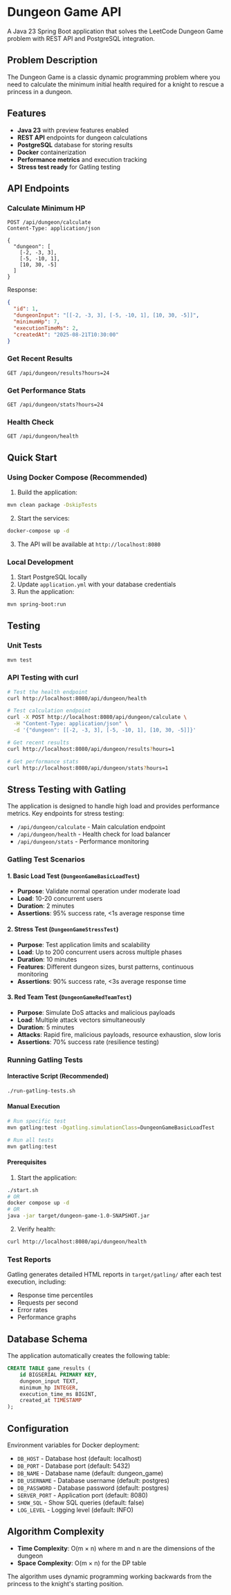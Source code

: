 # Dungeon Game API

A Java 23 Spring Boot application that solves the LeetCode Dungeon Game problem with REST API and PostgreSQL
integration.

## Problem Description

The Dungeon Game is a classic dynamic programming problem where you need to calculate the minimum initial health
required for a knight to rescue a princess in a dungeon.

## Features

- **Java 23** with preview features enabled
- **REST API** endpoints for dungeon calculations
- **PostgreSQL** database for storing results
- **Docker** containerization
- **Performance metrics** and execution tracking
- **Stress test ready** for Gatling testing

## API Endpoints

### Calculate Minimum HP

```
POST /api/dungeon/calculate
Content-Type: application/json

{
  "dungeon": [
    [-2, -3, 3],
    [-5, -10, 1],
    [10, 30, -5]
  ]
}
```

Response:

```json
{
  "id": 1,
  "dungeonInput": "[[-2, -3, 3], [-5, -10, 1], [10, 30, -5]]",
  "minimumHp": 7,
  "executionTimeMs": 2,
  "createdAt": "2025-08-21T10:30:00"
}
```

### Get Recent Results

```
GET /api/dungeon/results?hours=24
```

### Get Performance Stats

```
GET /api/dungeon/stats?hours=24
```

### Health Check

```
GET /api/dungeon/health
```

## Quick Start

### Using Docker Compose (Recommended)

1. Build the application:

```bash
mvn clean package -DskipTests
```

2. Start the services:

```bash
docker-compose up -d
```

3. The API will be available at `http://localhost:8080`

### Local Development

1. Start PostgreSQL locally
2. Update `application.yml` with your database credentials
3. Run the application:

```bash
mvn spring-boot:run
```

## Testing

### Unit Tests

```bash
mvn test
```

### API Testing with curl

```bash
# Test the health endpoint
curl http://localhost:8080/api/dungeon/health

# Test calculation endpoint
curl -X POST http://localhost:8080/api/dungeon/calculate \
  -H "Content-Type: application/json" \
  -d '{"dungeon": [[-2, -3, 3], [-5, -10, 1], [10, 30, -5]]}'

# Get recent results
curl http://localhost:8080/api/dungeon/results?hours=1

# Get performance stats
curl http://localhost:8080/api/dungeon/stats?hours=1
```

## Stress Testing with Gatling

The application is designed to handle high load and provides performance metrics. Key endpoints for stress testing:

- `/api/dungeon/calculate` - Main calculation endpoint
- `/api/dungeon/health` - Health check for load balancer
- `/api/dungeon/stats` - Performance monitoring

### Gatling Test Scenarios

#### 1. **Basic Load Test** (`DungeonGameBasicLoadTest`)

- **Purpose**: Validate normal operation under moderate load
- **Load**: 10-20 concurrent users
- **Duration**: 2 minutes
- **Assertions**: 95% success rate, <1s average response time

#### 2. **Stress Test** (`DungeonGameStressTest`)

- **Purpose**: Test application limits and scalability
- **Load**: Up to 200 concurrent users across multiple phases
- **Duration**: 10 minutes
- **Features**: Different dungeon sizes, burst patterns, continuous monitoring
- **Assertions**: 90% success rate, <3s average response time

#### 3. **Red Team Test** (`DungeonGameRedTeamTest`)

- **Purpose**: Simulate DoS attacks and malicious payloads
- **Load**: Multiple attack vectors simultaneously
- **Duration**: 5 minutes
- **Attacks**: Rapid fire, malicious payloads, resource exhaustion, slow loris
- **Assertions**: 70% success rate (resilience testing)

### Running Gatling Tests

#### Interactive Script (Recommended)

```bash
./run-gatling-tests.sh
```

#### Manual Execution

```bash
# Run specific test
mvn gatling:test -Dgatling.simulationClass=DungeonGameBasicLoadTest

# Run all tests
mvn gatling:test
```

#### Prerequisites

1. Start the application:

```bash
./start.sh
# OR
docker compose up -d
# OR
java -jar target/dungeon-game-1.0-SNAPSHOT.jar
```

2. Verify health:

```bash
curl http://localhost:8080/api/dungeon/health
```

### Test Reports

Gatling generates detailed HTML reports in `target/gatling/` after each test execution, including:

- Response time percentiles
- Requests per second
- Error rates
- Performance graphs

## Database Schema

The application automatically creates the following table:

```sql
CREATE TABLE game_results (
    id BIGSERIAL PRIMARY KEY,
    dungeon_input TEXT,
    minimum_hp INTEGER,
    execution_time_ms BIGINT,
    created_at TIMESTAMP
);
```

## Configuration

Environment variables for Docker deployment:

- `DB_HOST` - Database host (default: localhost)
- `DB_PORT` - Database port (default: 5432)
- `DB_NAME` - Database name (default: dungeon_game)
- `DB_USERNAME` - Database username (default: postgres)
- `DB_PASSWORD` - Database password (default: postgres)
- `SERVER_PORT` - Application port (default: 8080)
- `SHOW_SQL` - Show SQL queries (default: false)
- `LOG_LEVEL` - Logging level (default: INFO)

## Algorithm Complexity

- **Time Complexity**: O(m × n) where m and n are the dimensions of the dungeon
- **Space Complexity**: O(m × n) for the DP table

The algorithm uses dynamic programming working backwards from the princess to the knight's starting position.
